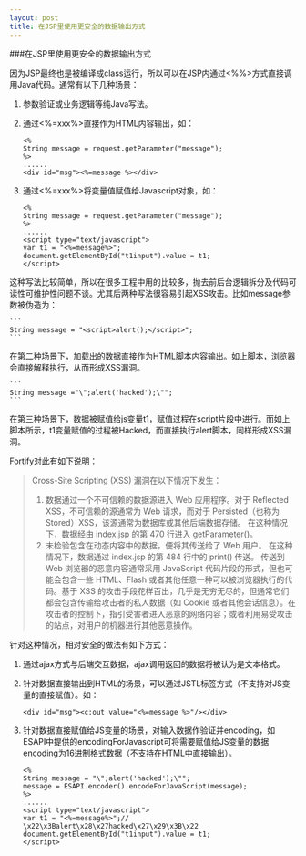 ```yaml
---
layout: post
title: 在JSP里使用更安全的数据输出方式
---
```


###在JSP里使用更安全的数据输出方式

因为JSP最终也是被编译成class运行，所以可以在JSP内通过<%%>方式直接调用Java代码。通常有以下几种场景：

1. 参数验证或业务逻辑等纯Java写法。
2. 通过<%=xxx%>直接作为HTML内容输出，如：

	```
	<%
	String message = request.getParameter("message");
	%>
	......
	<div id="msg"><%=message %></div>
	```
3. 通过<%=xxx%>将变量值赋值给Javascript对象，如：
	
	```
	<%
	String message = request.getParameter("message");
	%>
	......
	<script type="text/javascript">
	var t1 = "<%=message%>";
	document.getElementById("t1input").value = t1;
	</script>
	```
这种写法比较简单，所以在很多工程中用的比较多，抛去前后台逻辑拆分及代码可读性可维护性问题不谈。尤其后两种写法很容易引起XSS攻击。比如message参数被伪造为：
	
	```
	String message = "<script>alert();</script>";
	```
在第二种场景下，加载出的数据直接作为HTML脚本内容输出。如上脚本，浏览器会直接解释执行，从而形成XSS漏洞。

	```
	String message ="\";alert('hacked');\"";
	```
在第三种场景下，数据被赋值给js变量t1，赋值过程在script片段中进行。而如上脚本所示，t1变量赋值的过程被Hacked，而直接执行alert脚本，同样形成XSS漏洞。

Fortify对此有如下说明：

> Cross-Site Scripting (XSS) 漏洞在以下情况下发生：
> 
> 1. 数据通过一个不可信赖的数据源进入 Web 应用程序。对于 Reflected XSS，不可信赖的源通常为 Web 请求，而对于 Persisted（也称为 Stored）XSS，该源通常为数据库或其他后端数据存储。
> 在这种情况下，数据经由 index.jsp 的第 470 行进入 getParameter()。 
> 2. 未检验包含在动态内容中的数据，便将其传送给了 Web 用户。 
> 在这种情况下，数据通过 index.jsp 的第 484 行中的 print() 传送。
> 传送到 Web 浏览器的恶意内容通常采用 JavaScript 代码片段的形式，但也可能会包含一些 HTML、Flash 或者其他任意一种可以被浏览器执行的代码。基于 XSS 的攻击手段花样百出，几乎是无穷无尽的，但通常它们都会包含传输给攻击者的私人数据（如 Cookie 或者其他会话信息）。在攻击者的控制下，指引受害者进入恶意的网络内容；或者利用易受攻击的站点，对用户的机器进行其他恶意操作。

针对这种情况，相对安全的做法有如下方式：

1. 通过ajax方式与后端交互数据，ajax调用返回的数据将被认为是文本格式。
2. 针对数据直接输出到HTML的场景，可以通过JSTL标签方式（不支持对JS变量的直接赋值）。如：
	
	```
	<div id="msg"><c:out value="<%=message %>"/></div>
	```
3. 针对数据直接赋值给JS变量的场景，对输入数据作验证并encoding，如ESAPI中提供的encodingForJavascript可将需要赋值给JS变量的数据encoding为16进制格式数据（不支持在HTML中直接输出）。
	
	```
	<%
	String message = "\";alert('hacked');\"";
	message = ESAPI.encoder().encodeForJavaScript(message);
	%>
	......
	<script type="text/javascript">
	var t1 = "<%=message%>";// \x22\x3Balert\x28\x27hacked\x27\x29\x3B\x22
	document.getElementById("t1input").value = t1;
	</script>
	```
